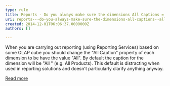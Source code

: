 ```yaml
---
type: rule
title: Reports - Do you always make sure the dimensions All Captions = All?
uri: reports---do-you-always-make-sure-the-dimensions-all-captions--all
created: 2014-12-01T06:06:37.0000000Z
authors: []

---
```


 
When you are carrying out reporting (using Reporting  Services) based on some OLAP cube you should change the "All Caption"  property of each dimension to be have the value "All". By default the  caption for the dimension will be "All " (e.g. All  Products). This default is distracting when used in reporting solutions  and doesn't particularly clarify anything anyway.

[Read more](http&#58;//www.ssw.com.au/ssw/Standards/Rules/RulesToBetterBusinessIntelligence.aspx#AllDimensionsTag)
 
